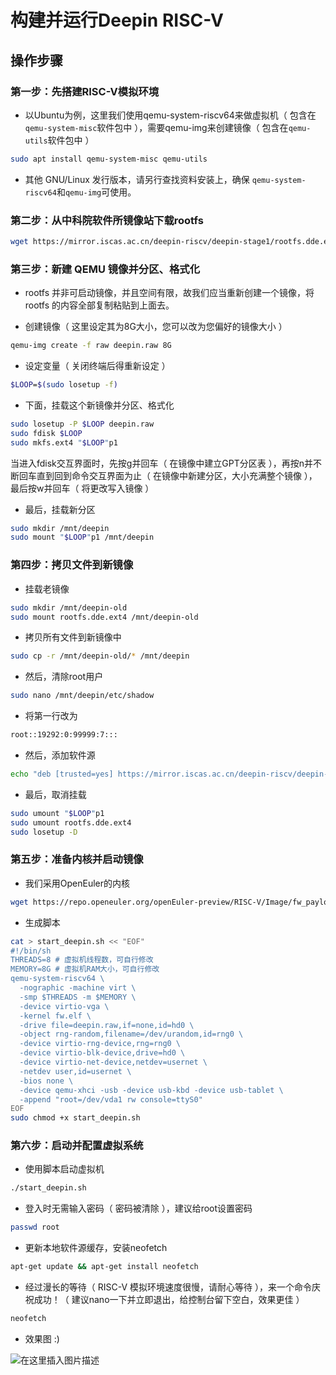 # 构建并运行Deepin RISC-V
## 操作步骤
### 第一步：先搭建RISC-V模拟环境
- 以Ubuntu为例，这里我们使用qemu-system-riscv64来做虚拟机（ 包含在```qemu-system-misc```软件包中 ），需要qemu-img来创建镜像（ 包含在```qemu-utils```软件包中 ）

```bash
sudo apt install qemu-system-misc qemu-utils
```

- 其他 GNU/Linux 发行版本，请另行查找资料安装上，确保 ```qemu-system-riscv64```和```qemu-img```可使用。

### 第二步：从中科院软件所镜像站下载rootfs

```bash
wget https://mirror.iscas.ac.cn/deepin-riscv/deepin-stage1/rootfs.dde.ext4
```

### 第三步：新建 QEMU 镜像并分区、格式化
- rootfs 并非可启动镜像，并且空间有限，故我们应当重新创建一个镜像，将rootfs 的内容全部复制粘贴到上面去。

- 创建镜像（ 这里设定其为8G大小，您可以改为您偏好的镜像大小 ）

```bash
qemu-img create -f raw deepin.raw 8G
```

- 设定变量（ 关闭终端后得重新设定 ）

```bash
$LOOP=$(sudo losetup -f)
```

- 下面，挂载这个新镜像并分区、格式化

```bash
sudo losetup -P $LOOP deepin.raw
sudo fdisk $LOOP
sudo mkfs.ext4 "$LOOP"p1
```

当进入fdisk交互界面时，先按g并回车（ 在镜像中建立GPT分区表 ），再按n并不断回车直到回到命令交互界面为止（ 在镜像中新建分区，大小充满整个镜像 ），最后按w并回车（ 将更改写入镜像 ）

- 最后，挂载新分区

```bash
sudo mkdir /mnt/deepin
sudo mount "$LOOP"p1 /mnt/deepin
```

### 第四步：拷贝文件到新镜像
- 挂载老镜像

```bash
sudo mkdir /mnt/deepin-old
sudo mount rootfs.dde.ext4 /mnt/deepin-old
```

- 拷贝所有文件到新镜像中

```bash
sudo cp -r /mnt/deepin-old/* /mnt/deepin
```

- 然后，清除root用户

```bash
sudo nano /mnt/deepin/etc/shadow
```

- 将第一行改为

```bash
root::19292:0:99999:7:::
```

- 然后，添加软件源

```bash
echo "deb [trusted=yes] https://mirror.iscas.ac.cn/deepin-riscv/deepin-stage1/ beige main" | sudo tee /mnt/deepin/etc/apt/source.list &> /dev/null
```

- 最后，取消挂载

```bash
sudo umount "$LOOP"p1
sudo umount rootfs.dde.ext4
sudo losetup -D
```

### 第五步：准备内核并启动镜像

- 我们采用OpenEuler的内核

```bash
wget https://repo.openeuler.org/openEuler-preview/RISC-V/Image/fw_payload_oe.elf
```

- 生成脚本

```bash
cat > start_deepin.sh << "EOF"
#!/bin/sh
THREADS=8 # 虚拟机线程数，可自行修改
MEMORY=8G # 虚拟机RAM大小，可自行修改
qemu-system-riscv64 \
  -nographic -machine virt \
  -smp $THREADS -m $MEMORY \
  -device virtio-vga \
  -kernel fw.elf \
  -drive file=deepin.raw,if=none,id=hd0 \
  -object rng-random,filename=/dev/urandom,id=rng0 \
  -device virtio-rng-device,rng=rng0 \
  -device virtio-blk-device,drive=hd0 \
  -device virtio-net-device,netdev=usernet \
  -netdev user,id=usernet \
  -bios none \
  -device qemu-xhci -usb -device usb-kbd -device usb-tablet \
  -append "root=/dev/vda1 rw console=ttyS0"
EOF
sudo chmod +x start_deepin.sh
```

### 第六步：启动并配置虚拟系统

- 使用脚本启动虚拟机

```bash
./start_deepin.sh
```

- 登入时无需输入密码（ 密码被清除 ），建议给root设置密码

```bash
passwd root
```
- 更新本地软件源缓存，安装neofetch

```bash
apt-get update && apt-get install neofetch
```

- 经过漫长的等待（ RISC-V 模拟环境速度很慢，请耐心等待 ），来一个命令庆祝成功！（ 建议nano一下并立即退出，给控制台留下空白，效果更佳 ）

```bash
neofetch
```

- 效果图 :)

![在这里插入图片描述](https://img-blog.csdnimg.cn/019df9eabe2d49149badc82f91a91f9f.png)